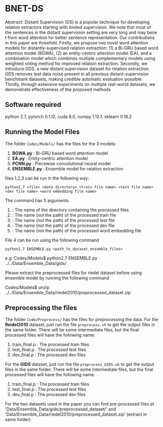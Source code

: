 # BNET-DS

Abstract: Distant Supervision (DS) is a popular technique for developing relation extractors starting with limited supervision. We note that most of the sentences in the distant supervision setting are very long and may bene t from word attention for better sentence representation. Our contributions in this paper are threefold. Firstly, we propose two novel word attention models for distantly-supervised relation extraction: (1) a Bi-GRU based word attention model (BGWA), (2) an entity-centric attention model (EA), and a combination model which combines multiple complementary models using weighted voting method for improved relation extraction. Secondly, we introduce GDS, a new distant supervision dataset for relation extraction. GDS removes test data noise present in all previous distant-supervision benchmark datasets, making credible automatic evaluation possible. Thirdly, through extensive experiments on multiple real-world datasets, we demonstrate effectiveness of the proposed methods

## Software required

python 2.7, 
pytorch 0.1.12, 
cuda 8.0, 
numpy 1.12.1, 
sklearn 0.18.2 

## Running the Model Files

The folder `Codes/Models/` has the files for the 3 models: 
1. **BGWA.py** : Bi-GRU based word attention model
2. **EA.py** : Entity-centric attention model
3. **PCNN.py** : Piecewise convolutional neural model
4. **ENSEMBLE.py** : Ensemble model for relation extraction

files 1,2,3 can be run in the following way:
```
python2.7 <file> <data directory> <train file name> <test file name> <dev file name> <word embedding file name>
```
The command has 5 arguments
1. <data directory> : The name of the directory containing the processed files
2. <train file name> : The name (not the path) of the processed train file
3. <test file name> : The name (not the path) of the processed test file
4. <dev file name> : The name (not the path) of the processed dev file
5. <word embedding file name> : The name (not the path) of the processed word embedding file

File 4 can be run using the following command

```
python2.7 ENSEMBLE.py <path_to_dataset_ensemble_files>

```
e.g: Codes/Models$ python2.7 ENSEMBLE.py ../../Data/Ensemble_Data/gids/ 

Please extract the preprocessed files for riedel dataset before using ensemble model by running the following command

Codes/Models$ unzip ../../Data/Ensemble_Data/riedel2010/preprocessed_dataset.zip

## Preprocessing the files

The folder `Code/Preprocess/` has the files for preprocessing the data. 
For the **Reidel2010** dataset, just run the file `preprocess.sh` to get the output files in the same folder. There will be some intermediate files, but the final processed files will have the following name:
1. train_final.p : The processed train files
2. test_final.p : The processed test files
3. dev_final.p : The processed dev files

For the **GIDS** dataset, just run the file `preprocess_GIDS.sh` to get the output files in the same folder. There will be some intermediate files, but the final processed files will have the following name:
1. train_final.p : The processed train files
2. test_final.p : The processed test files
3. dev_final.p : The processed dev files

For the two datasets used in the paper you can find pre-processed files at 'Data/Ensemble_Data/gids/preprocessed_dataset/' and 'Data/Ensemble_Data/riedel2010/preprocessed_dataset.zip' (extract in same folder)
